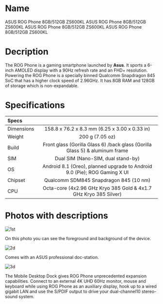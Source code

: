 # Name


ASUS ROG Phone 8GB/512GB ZS600KL
ASUS ROG Phone 8GB/512GB ZS600KL
ASUS ROG Phone 8GB/512GB ZS600KL
ASUS ROG Phone 8GB/512GB ZS600KL

# Decription

The ROG Phone is a gaming smartphone launched by __Asus__. It sports a 6-inch AMOLED display with a 90Hz refresh rate and an FHD+ resolution. Powering the ROG Phone is a specially binned Qualcomm Snapdragon 845 SoC that has a higher clock speed of 2.96GHz. It has 8GB RAM and 128GB of storage which is non-expandable.

# Specifications

| Specs |        |         
|:------------- |:---------------:|
| Dimensions      | 158.8 x 76.2 x 8.3 mm (6.25 x 3.00 x 0.33 in) |
| Weight      | 200 g (7.05 oz)       |
| Build | Front glass (Gorilla Glass 6) /back glass (Gorilla Glass 5) & aluminum frame       |
| SIM | Dual SIM (Nano-SIM, dual stand-by)        |
| OS | Android 8.1 (Oreo), planned upgrade to Android 9.0 (Pie); ROG Gaming X UI        |
| Chipset | Qualcomm SDM845 Snapdragon 845 (10 nm)       |
| CPU | Octa-core (4x2.96 GHz Kryo 385 Gold & 4x1.7 GHz Kryo 385 Silver)       |

# Photos with descriptions

![1st](https://content2.onliner.by/catalog/device/main/a358bb6704df0f438e7f92998266a637.jpeg)

On this photo you can see the foreground and background of the device.

![2d](https://content2.onliner.by/catalog/device/main/b001059fcffd3c983184fc57ae17b5c8.jpeg)

Comes with an ASUS professional doc-station.

![3d](https://content2.onliner.by/catalog/device/main/39f78684b210317e68c053a24a252e44.jpeg)

The Mobile Desktop Dock gives ROG Phone unprecedented expansion capabilities. Connect to an external 4K UHD 60Hz monitor, mouse and keyboard while using ROG Phone as an auxiliary display, hook up to a wired gigabit LAN and use the S/PDIF output to drive your dual-channel10 stereo-sound system.
